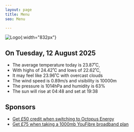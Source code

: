 ```yaml
---
layout: page
title: Menu
seo: Menu

---
```


![Logo](/images/logo.jpg){:width="832px"}

<!-- weather_marker starts -->
## On Tuesday, 12 August 2025

- The average temperature today is 23.87˚C,
- With highs of 24.42˚C and lows of 22.62˚C,
- It may feel like 23.96˚C with overcast clouds
- The wind speed is 0.89m/s and visibility is 10000m
- The pressure is 1014hPa and humidity is 63%
- The sun will rise at 04:48 and set at 19:38

<!-- weather_marker ends -->

## Sponsors

- [Get £50 credit when switching to Octopus Energy](https://bit.ly/3oD1nnS)
- [Get £75 when taking a 1000mb YouFibre broadband plan](https://aklam.io/91zWhU?)
